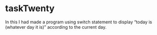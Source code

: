 # taskTwenty
In this I had made a program using switch statement to display “today is (whatever day  it is)” according to the current day.
